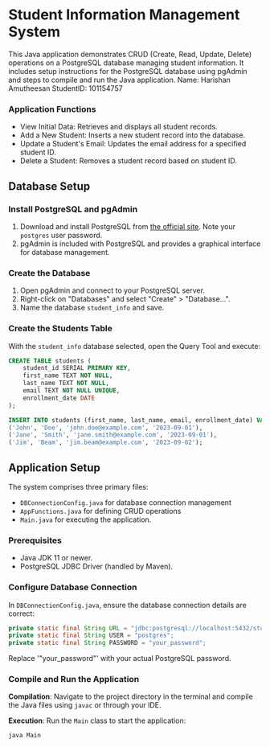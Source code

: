 # Student Information Management System
This Java application demonstrates CRUD (Create, Read, Update, Delete) operations on a PostgreSQL database managing student information. It includes setup instructions for the PostgreSQL database using pgAdmin and steps to compile and run the Java application.
Name: Harishan Amutheesan
StudentID: 101154757

### Application Functions
- View Initial Data: Retrieves and displays all student records.
- Add a New Student: Inserts a new student record into the database.
- Update a Student's Email: Updates the email address for a specified student ID.
- Delete a Student: Removes a student record based on student ID.

## Database Setup

### Install PostgreSQL and pgAdmin

1. Download and install PostgreSQL from [the official site](https://www.postgresql.org/download/). Note your `postgres` user password.
2. pgAdmin is included with PostgreSQL and provides a graphical interface for database management.

### Create the Database

1. Open pgAdmin and connect to your PostgreSQL server.
2. Right-click on "Databases" and select "Create" > "Database...".
3. Name the database `student_info` and save.

### Create the Students Table

With the `student_info` database selected, open the Query Tool and execute:

```sql
CREATE TABLE students (
    student_id SERIAL PRIMARY KEY,
    first_name TEXT NOT NULL,
    last_name TEXT NOT NULL,
    email TEXT NOT NULL UNIQUE,
    enrollment_date DATE
);

INSERT INTO students (first_name, last_name, email, enrollment_date) VALUES
('John', 'Doe', 'john.doe@example.com', '2023-09-01'),
('Jane', 'Smith', 'jane.smith@example.com', '2023-09-01'),
('Jim', 'Beam', 'jim.beam@example.com', '2023-09-02');

```

## Application Setup

The system comprises three primary files: 
- `DBConnectionConfig.java` for database connection management
- `AppFunctions.java` for defining CRUD operations
- `Main.java` for executing the application.

### Prerequisites

- Java JDK 11 or newer.
- PostgreSQL JDBC Driver (handled by Maven).

### Configure Database Connection

In `DBConnectionConfig.java`, ensure the database connection details are correct:

```java
private static final String URL = "jdbc:postgresql://localhost:5432/student_info";
private static final String USER = "postgres";
private static final String PASSWORD = "your_password";
```
Replace '"your_password"' with your actual PostgreSQL password.

### Compile and Run the Application

**Compilation**: Navigate to the project directory in the terminal and compile the Java files using `javac` or through your IDE.

**Execution**: Run the `Main` class to start the application:

```shell
java Main
```



